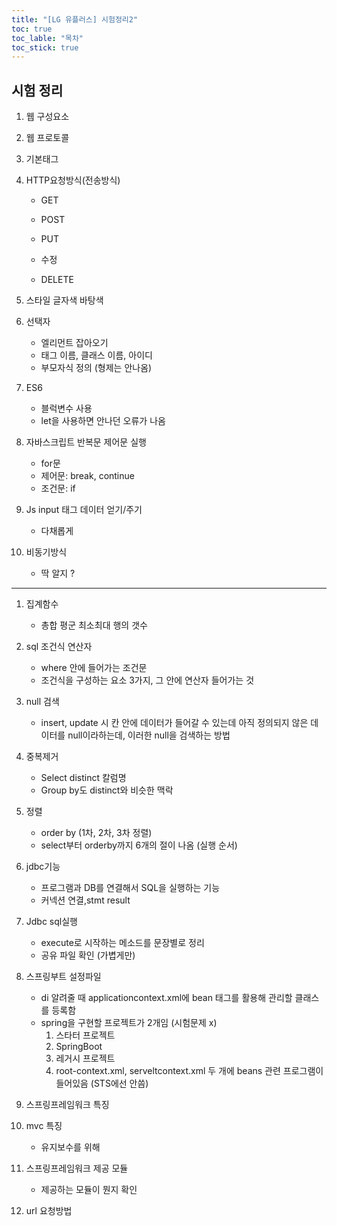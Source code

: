 ```yaml
---
title: "[LG 유플러스] 시험정리2"
toc: true
toc_lable: "목차"
toc_stick: true 
---
```


## 시험 정리

1. 웹 구성요소

2. 웹 프로토콜

3. 기본태그

4. HTTP요청방식(전송방식)

   - GET
   - POST
   - PUT

   - 수정

   - DELETE

5. 스타일 글자색 바탕색
6. 선택자
   - 엘리먼트 잡아오기
   - 태그 이름, 클래스 이름, 아이디
   - 부모자식 정의 (형제는 안나옴)

7. ES6
   - 블럭변수 사용
   - let을 사용하면 안나던 오류가 나옴

8. 자바스크립트 반복문 제어문 실행
   - for문
   - 제어문: break, continue
   - 조건문: if

9. Js input 태그 데이터 얻기/주기
   - 다채롭게

10. 비동기방식
    - 딱 알지 ?

---

1. 집계함수
   - 총합 평군 최소최대 행의 갯수

2. sql 조건식 연산자
   - where 안에 들어가는 조건문
   - 조건식을 구성하는 요소 3가지, 그 안에 연산자 들어가는 것

3. null 검색
   - insert, update 시 칸 안에 데이터가 들어갈 수 있는데 아직 정의되지 않은 데이터를 null이라하는데, 이러한 null을 검색하는 방법

4. 중복제거
   - Select distinct 칼럼명
   - Group by도 distinct와 비슷한 맥락

5. 정렬
   - order by (1차, 2차, 3차 정렬)
   - select부터 orderby까지 6개의 절이 나옴 (실행 순서)

6. jdbc기능
   - 프로그램과 DB를 연결해서 SQL을 실행하는 기능
   - 커넥션 연결,stmt result

7. Jdbc sql실행
   - execute로 시작하는 메소드를 문장별로 정리
   - 공유 파일 확인 (가볍게만)

8. 스프링부트 설정파일
   - di 알려줄 때 applicationcontext.xml에 bean 태그를 활용해 관리할 클래스를 등록함
   - spring을 구현할 프로젝트가 2개임 (시험문제 x)
     1. 스타터 프로젝트
     2. SpringBoot
     3. 레거시 프로젝트
     4. root-context.xml, serveltcontext.xml 두 개에 beans 관련 프로그램이 들어있음 (STS에선 안씀)

9. 스프링프레임워크 특징
10. mvc 특징
    - 유지보수를 위해

11. 스프링프레임워크 제공 모듈
    - 제공하는 모듈이 뭔지 확인

12. url 요청방법

 